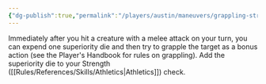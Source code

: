 ```yaml
---
{"dg-publish":true,"permalink":"/players/austin/maneuvers/grappling-strike/"}
---
```


Immediately after you hit a creature with a melee attack on your turn, you can expend one superiority die and then try to grapple the target as a bonus action (see the Player's Handbook for rules on grappling). Add the superiority die to your Strength ([[Rules/References/Skills/Athletics\|Athletics]]) check.
